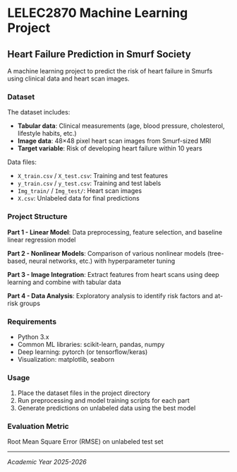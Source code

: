 # LELEC2870 Machine Learning Project

## Heart Failure Prediction in Smurf Society

A machine learning project to predict the risk of heart failure in Smurfs using clinical data and heart scan images.

### Dataset

The dataset includes:
- **Tabular data**: Clinical measurements (age, blood pressure, cholesterol, lifestyle habits, etc.)
- **Image data**: 48×48 pixel heart scan images from Smurf-sized MRI
- **Target variable**: Risk of developing heart failure within 10 years

Data files:
- `X_train.csv` / `X_test.csv`: Training and test features
- `y_train.csv` / `y_test.csv`: Training and test labels
- `Img_train/` / `Img_test/`: Heart scan images
- `X.csv`: Unlabeled data for final predictions

### Project Structure

**Part 1 - Linear Model**: Data preprocessing, feature selection, and baseline linear regression model

**Part 2 - Nonlinear Models**: Comparison of various nonlinear models (tree-based, neural networks, etc.) with hyperparameter tuning

**Part 3 - Image Integration**: Extract features from heart scans using deep learning and combine with tabular data

**Part 4 - Data Analysis**: Exploratory analysis to identify risk factors and at-risk groups

### Requirements

- Python 3.x
- Common ML libraries: scikit-learn, pandas, numpy
- Deep learning: pytorch (or tensorflow/keras)
- Visualization: matplotlib, seaborn

### Usage

1. Place the dataset files in the project directory
2. Run preprocessing and model training scripts for each part
3. Generate predictions on unlabeled data using the best model

### Evaluation Metric

Root Mean Square Error (RMSE) on unlabeled test set

---

*Academic Year 2025-2026*

